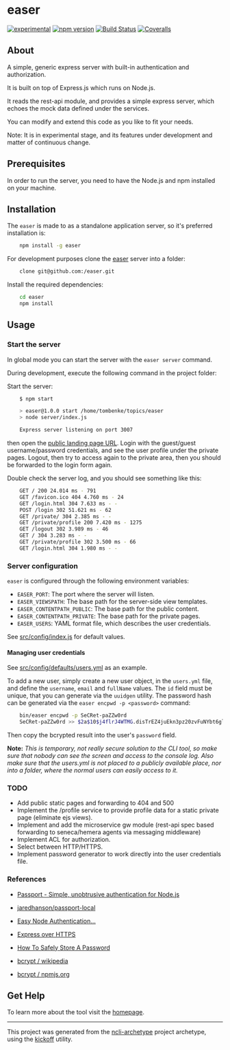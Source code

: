 easer
=====

[![experimental](http://badges.github.io/stability-badges/dist/experimental.svg)](http://github.com/badges/stability-badges)
[![npm version][npm-badge]][npm-url]
[![Build Status][travis-badge]][travis-url]
[![Coveralls][BadgeCoveralls]][Coveralls]

## About

A simple, generic express server with built-in authentication and authorization.

It is built on top of Express.js which runs on Node.js.

It reads the rest-api module, and provides a simple express server,
which echoes the mock data defined under the services.

You can modify and extend this code as you like to fit your needs.

Note: It is in experimental stage, and its features under development and matter of continuous change.


## Prerequisites

In order to run the server, you need to have the Node.js and npm installed on your machine.


## Installation

The `easer` is made to as a standalone application server, so it's preferred installation is:

```bash
    npm install -g easer
```

For development purposes clone the [easer](https://github.com/tombenke/easer) server into a folder:

```bash
    clone git@github.com:/easer.git
```

Install the required dependencies:

```bash
    cd easer
    npm install
```


## Usage

### Start the server

In global mode you can start the server with the `easer server` command.

During development, execute the following command in the project folder:

Start the server:

```bash
    $ npm start

    > easer@1.0.0 start /home/tombenke/topics/easer
    > node server/index.js

    Express server listening on port 3007
```

then open the [public landing page URL](http://localhost:3007).
Login with the guest/guest username/password credentials,
and see the user profile under the private pages.
Logout, then try to access again to the private area, then you should be forwarded 
to the login form again.

Double check the server log, and you should see something like this:

```bash
    GET / 200 24.014 ms - 791
    GET /favicon.ico 404 4.760 ms - 24
    GET /login.html 304 7.633 ms - -
    POST /login 302 51.621 ms - 62
    GET /private/ 304 2.385 ms - -
    GET /private/profile 200 7.420 ms - 1275
    GET /logout 302 3.989 ms - 46
    GET / 304 3.283 ms - -
    GET /private/profile 302 3.500 ms - 66
    GET /login.html 304 1.980 ms - -
```

### Server configuration

`easer` is configured through the following environment variables:

- `EASER_PORT`: The port where the server will listen.
- `EASER_VIEWSPATH`: The base path for the server-side view templates.
- `EASER_CONTENTPATH_PUBLIC`: The base path for the public content.
- `EASER_CONTENTPATH_PRIVATE`: The base path for the private pages.
- `EASER_USERS`: YAML format file, which describes the user credentials.

See [src/config/index.js](src/config/index.js) for default values.

#### Managing user credentials

See [src/config/defaults/users.yml](src/config/defaults/users.yml) as an example.

To add a new user, simply create a new user object, in the `users.yml` file,
and define the `username`, `email` and `fullName` values.
The `id` field must be unique, that you can generate via the `uuidgen` utility.
The password hash can be generated via the `easer encpwd -p <password>` command:


```bash
    bin/easer encpwd -p SeCRet-paZZw0rd
    SeCRet-paZZw0rd >> $2a$10$j4flrJ4WTMG.disTrEZ4juEkn3pz20zvFuNYbt6gli3Qiuv5emTDe
```

Then copy the bcrypted result into the user's `password` field.

__Note:__ _This is temporary, not really secure solution to the CLI tool,
so make sure that nobody can see the screen and access to the console log.
Also make sure that the users.yml is not placed to a publicly available place,
nor into a folder, where the normal users can easily access to it._

### TODO
- Add public static pages and forwarding to 404 and 500
- Implement the /profile service to provide profile data for a static private page
  (eliminate ejs views).
- Implement and add the microservice gw module
  (rest-api spec based forwarding to seneca/hemera agents via messaging middleware)
- Implement ACL for authorization.
- Select between HTTP/HTTPS.
- Implement password generator to work directly into the user credentials file.

### References
- [Passport - Simple, unobtrusive authentication for Node.js](http://www.passportjs.org/)
- [jaredhanson/passport-local](https://github.com/jaredhanson/passport-local)
- [Easy Node Authentication...](https://scotch.io/tutorials/easy-node-authentication-setup-and-local)
- [Express over HTTPS](http://blog.mgechev.com/2014/02/19/create-https-tls-ssl-application-with-express-nodejs/)

- [How To Safely Store A Password](https://codahale.com/how-to-safely-store-a-password/)
- [bcrypt / wikipedia](https://en.wikipedia.org/wiki/Bcrypt)
- [bcrypt / npmjs.org](https://www.npmjs.com/package/bcrypt)

## Get Help

To learn more about the tool visit the [homepage](http://tombenke.github.io/easer/).

---

This project was generated from the [ncli-archetype](https://github.com/tombenke/ncli-archetype)
project archetype, using the [kickoff](https://github.com/tombenke/kickoff) utility.

[npm-badge]: https://badge.fury.io/js/easer.svg
[npm-url]: https://badge.fury.io/js/easer
[travis-badge]: https://api.travis-ci.org/tombenke/easer.svg
[travis-url]: https://travis-ci.org/tombenke/easer
[Coveralls]: https://coveralls.io/github/tombenke/easer?branch=master
[BadgeCoveralls]: https://coveralls.io/repos/github/tombenke/easer/badge.svg?branch=master
